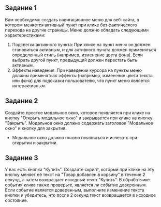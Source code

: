 ## Задание 1

Вам необходимо создать навигационное меню для веб-сайта, в
котором меняется активный пункт при клике без фактического
перехода на другие страницы. Меню должно обладать следующими
характеристиками:
1. Подсветка активного пункта: При клике на пункт меню он
должен становиться активным, и для активного пункта должен
применяться определенный стиль (например, изменение цвета
фона). Если выбрать другой пункт, предыдущий должен
перестать быть активным.
2. Эффекты наведения: При наведении курсора на пункты меню
должны применяться эффекты (например, изменение цвета
текста или фона) для подсказки пользователю, что пункт меню
является интерактивным.

## Задание 2

Создайте простое модальное окно, которое появляется при клике на кнопку "Открыть
модальное окно" и закрывается при клике на кнопку "Закрыть". Модальное окно
должно содержать заголовок "Модальное окно" и кнопку для закрытия.
* Модальное окно должно плавно появляться и исчезать при открытии и закрытии.


## Задание 3

У вас есть кнопка "Купить". Создайте скрипт, который при клике на эту кнопку меняет её текст на "Товар добавлен в корзину" в течение 2 секунд, а затем возвращает исходный текст "Купить". В обработчике события клика также проверьте, является ли событие доверенным. Если событие является доверенным, выполните изменение текста кнопки и убедитесь, что после 2 секунд текст возвращается в исходное состояние.
